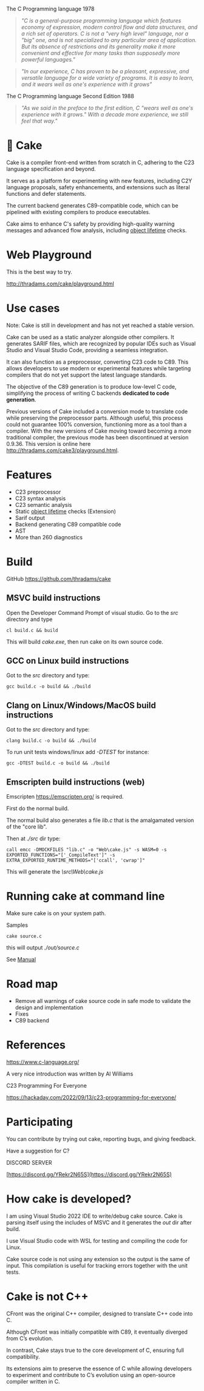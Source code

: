 
The C Programming language 1978

> _"C is a general-purpose programming language which features economy of expression, modern control flow and data structures, and a rich set of operators. C is not a "very high level" language, nor a "big" one, and is not specialized to any particular area of application. But its absence of restrictions and its generality make it more convenient and effective for many tasks than supposedly more powerful languages."_

> _"In our experience, C has proven to be a pleasant, expressive, and versatile language for a wide variety of programs. It is easy to learn, and it wears well as one's experience with it grows"_

The C Programming language Second Edition 1988

> _"As we said in the preface to the first edition, C "wears well as one's experience with it grows." With a decade more experience, we still feel that way."_




# 🍰 Cake

Cake is a compiler front-end written from scratch in C, adhering to the C23 language 
specification and beyond.

It serves as a platform for experimenting with new features, 
including C2Y language proposals, safety enhancements, and extensions such as 
literal functions and defer statements.

The current backend generates C89-compatible code, which can be pipelined with existing 
compilers to produce executables. 

Cake aims to enhance C's safety by providing high-quality warning messages and advanced 
flow analysis, including [object lifetime](ownership.md) checks.

# Web Playground

This is the best way to try.

http://thradams.com/cake/playground.html

# Use cases

Note: Cake is still in development and has not yet reached 
a stable version.

Cake can be used as a static analyzer alongside other compilers. 
It generates SARIF files, which are recognized by popular IDEs 
such as Visual Studio and Visual Studio Code, providing a 
seamless integration.

It can also function as a preprocessor, converting C23 code to C89. 
This allows developers to use modern or experimental features while targeting 
compilers that do not yet support the latest language standards.

The objective of the C89 generation is to produce low-level C code, 
simplifying the process of writing C backends **dedicated to code generation**.

Previous versions of Cake included a conversion mode to 
translate code while preserving the preprocessor parts. 
Although useful, this process could not guarantee 100% conversion,
functioning more as a tool than a compiler. With the new versions 
of Cake moving toward becoming a more traditional compiler,
the previous mode has been discontinued at version 0.9.36.
This version is online here 
http://thradams.com/cake3/playground.html.

# Features

* C23 preprocessor
* C23 syntax analysis
* C23 semantic analysis
* Static [object lifetime](ownership.md) checks (Extension)
* Sarif output
* Backend generating C89 compatible code
* AST 
* More than 260 diagnostics


# Build

GitHub 
https://github.com/thradams/cake

## MSVC build instructions
Open the Developer Command Prompt of visual studio. Go to the *src* directory and type

```
cl build.c && build
```

This will build *cake.exe*, then run cake on its own source code.


## GCC on Linux build instructions
Got to the *src* directory and type:

```
gcc build.c -o build && ./build
```

## Clang on Linux/Windows/MacOS build instructions
Got to the *src* directory and type:

```
clang build.c -o build && ./build
```


To run unit tests windows/linux add *-DTEST* for instance:

```
gcc -DTEST build.c -o build && ./build
```

## Emscripten build instructions (web)

Emscripten https://emscripten.org/  is required. 

First do the normal build. 

The normal build also generates a file *lib.c* that is the amalgamated  version of the "core lib".

Then at _./src_ dir type:

```
call emcc -DMOCKFILES "lib.c" -o "Web\cake.js" -s WASM=0 -s EXPORTED_FUNCTIONS="['_CompileText']" -s EXTRA_EXPORTED_RUNTIME_METHODS="['ccall', 'cwrap']"
```

This will generate the *\src\Web\cake.js*


# Running cake at command line

Make sure cake is on your system path.

Samples

```
cake source.c
```

this will output *./out/source.c*

See [Manual](manual.md)



# Road map

* Remove all warnings of cake source code in safe mode to validate the design and implementation
* Fixes
* C89 backend

# References

https://www.c-language.org/

A very nice introduction was written by Al Williams

C23 Programming For Everyone

https://hackaday.com/2022/09/13/c23-programming-for-everyone/


# Participating

You can contribute by trying out cake, reporting bugs, and giving feedback.

Have a suggestion for C?
  
DISCORD SERVER

[https://discord.gg/YRekr2N65S](https://discord.gg/YRekr2N65S)


# How cake is developed?

I am using Visual Studio 2022 IDE to write/debug cake source. Cake is parsing itself using
the includes of MSVC and it generates the *out* dir after build. 

I use Visual Studio code with WSL for testing and compiling the code for Linux.

Cake source code is not using any extension so the output is the same of input. 
This compilation is useful for tracking errors together with the unit tests.

# Cake is not C++
CFront was the original C++ compiler, designed to translate C++ code into C.

Although CFront was initially compatible with C89, it eventually diverged from C’s evolution.

In contrast, Cake stays true to the core development of C, ensuring full compatibility.

Its extensions aim to preserve the essence of C while allowing developers to experiment and contribute to C’s evolution using an open-source compiler written in C.


 
 
  
 



